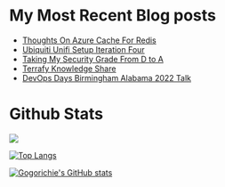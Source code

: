 # My Most Recent Blog posts
<!-- BLOG-POST-LIST:START -->
- [Thoughts On Azure Cache For Redis](https://www.gogorichie.com/blog/microsoft/thoughts-on-azure-cache-4-redis/)
- [Ubiquiti Unifi Setup Iteration Four](https://www.gogorichie.com/blog/ubiquiti-unifi-setup-iteration-four/)
- [Taking My Security Grade From D to A](https://www.gogorichie.com/blog/security-grade/)
- [Terrafy Knowledge Share](https://www.gogorichie.com/blog/microsoft/terrafyknowledge/)
- [DevOps Days Birmingham Alabama 2022 Talk](https://www.gogorichie.com/blog/devopsdaysbham-2022-talk/)
<!-- BLOG-POST-LIST:END -->

# Github Stats
![](https://komarev.com/ghpvc/?username=gogorichie)

[![Top Langs](https://github-readme-stats.vercel.app/api/top-langs/?username=gogorichie&langs_count6&layout=compact)](https://github.com/gogorichie)

[![Gogorichie's GitHub stats](https://github-readme-stats.vercel.app/api?username=gogorichie&show_icons=true)](https://github.com/anuraghazra/github-readme-stats)
